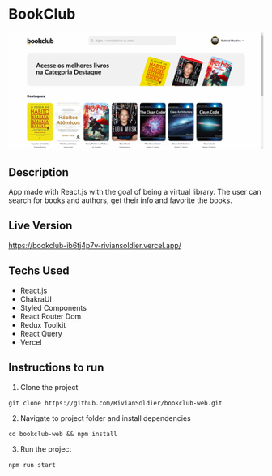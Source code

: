 # BookClub

[![BookClub Demo](/public/img/demo.png 'BookClub Demo')](https://https://github.com/RivianSoldier/bookclub-web/blob/main/public/img/demo.png)

## Description

App made with React.js with the goal of being a virtual library.
The user can search for books and authors, get their info and favorite the books.

## Live Version

<https://bookclub-ib6tj4p7v-riviansoldier.vercel.app/>

## Techs Used

- React.js
- ChakraUI
- Styled Components
- React Router Dom
- Redux Toolkit
- React Query
- Vercel

## Instructions to run

1. Clone the project

```
git clone https://github.com/RivianSoldier/bookclub-web.git
```

2. Navigate to project folder and install dependencies

```
cd bookclub-web && npm install
```

3. Run the project

```
npm run start
```
